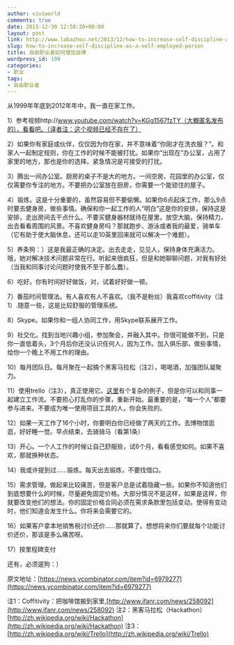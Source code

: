 ```yaml
---
author: viviworld
comments: true
date: 2013-12-30 12:58:20+00:00
layout: post
link: http://www.labazhou.net/2013/12/how-to-increase-self-discipline-as-a-self-employed-person/
slug: how-to-increase-self-discipline-as-a-self-employed-person
title: 自由职业者如何增加自律
wordpress_id: 109
categories:
- 职业
tags:
- 自由职业者
---
```


从1999年年底到2012年年中，我一直在家工作。

1）参考视频http://www.youtube.com/watch?v=KGg1567fzTY（大概匿名发布的），看看吧。（译者注：这个视频已经不存在了）

2）如果你有家庭或伙伴，仅仅因为你在家，并不意味着“你刚才在洗衣服？”。和家人一起制定规则，你在工作的时候不能被打扰。如果你“出现在”办公室，占用了家里的地方，那也是你的选择。紧急情况是可接受的打扰。

3）腾出一间办公室。厨房的桌子不是大的地方。一间空房、花园里的办公室，仅仅需要你专注的地方。不要把办公室放在厨房，你需要一个能锁住的屋子。

4）锻炼。这是十分重要的，虽然容易但不要偷懒。如果你6点起床工作，那么9点时要去健身房，做些事情。确保和你一起工作的人“明白”这是你的安排，保持这是安排，走出房间去干点什么。不要买健身器材就待在屋里。放空大脑，保持精力，出去看看周围的风景。不喜欢健身房吗？那就跑步、游泳或者我的最爱，骑单车（它有助于使大脑休息，还可以走10英里回来就可以解决一个难题）。

5）养条狗：）这是我最正确的决定。出去走走，见见人，保持身体充满活力。哦，她对解决技术问题非常在行。听起来很疯狂，但是和她聊聊问题，对我有好处（当我和同事讨论问题时使我不至于那么蠢）。

6）吃好。你有时间好好做饭，对，试着好好做一顿。

7）番茄时间管理法。有人喜欢有人不喜欢。（我不是粉丝）我喜欢coffitivity（注1）.随意一些，这是比较舒服的管理系统。

8）Skype。如果你和一组人协同工作，用Skype联系展开工作。

9）社交化。找到当地兴趣小组，参加聚会，并融入其中。你很可能做不到，只是你一直低着头，3个月后你还没认识任何人，因为工作。加入俱乐部，做些事情，给你一个晚上不用工作的理由。

10）每月团队日。每月聚在一起搞个黑客马拉松（注2），喝喝酒，加强团队凝聚力。

11）使用trello（注3），真正使用它。[这里](http://community.uservoice.com/blog/trello-google-docs-product-management/)有个复杂的例子，但是你可以和同事一起建立工作流。不要担心打乱你的步骤，重新开始。最重要的是，“每一个人”都要参与进来。不要成为唯一使用项目工具的人，你会失败的。

12）如果一天工作了16个小时，你要明白你已经做了两天的工作。去博物馆逛逛，好好睡一觉。早点结束，去骑骑马（看第1条）

13）开心。一个人工作的时候让自己舒服些，试6个月，看看感觉如何。如果不喜欢，那就换种状态。

14）我或许提到过……锻炼。每天出去锻炼，不要找借口。

15）需求管理。做起来比较痛苦，但是客户总是试着隐藏一些。如果你不知道他们到底想要什么的时候，尽量避免固定价格。大部分情况不是这样，如果是这样，你就要改变他们的想法。你的固定价格合同必须在需求条款里包括变动，使得有变动时，他们知道会发生什么。你将来会需要它的。

16）如果客户拿本地销售税讨价还价……那就算了。想想将来你们要就每个功能讨价还价，那该是多么痛苦呀。

17）按里程碑支付

还有，必须遛狗：）

原文地址：[https://news.ycombinator.com/item?id=6979277](https://news.ycombinator.com/item?id=6979277)

注1：Coffitivity：把咖啡馆搬到家里,[http://www.ifanr.com/news/258092](http://www.ifanr.com/news/258092)
注2：黑客马拉松（Hackathon） [http://zh.wikipedia.org/wiki/Hackathon](http://zh.wikipedia.org/wiki/Hackathon)
注3：[http://zh.wikipedia.org/wiki/Trello](http://zh.wikipedia.org/wiki/Trello)
